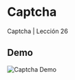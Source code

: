 # Captcha
Captcha | Lección 26
## Demo
![Captcha Demo](https://s-media-cache-ak0.pinimg.com/originals/ba/2a/aa/ba2aaa47cabbf62e1e0f83fde042ede2.gif)
